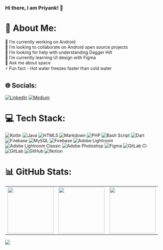 ### Hi there, I am Priyank! 👋

# 💫 About Me:
🔭 I’m currently working on Android <br>👯 I’m looking to collaborate on Android open source projects <br>🤝 I’m looking for help with understanding Dagger Hilt <br>🌱 I’m currently learning UI design with Figma <br>💬 Ask me about space <br>⚡ Fun fact - Hot water freezes faster than cold water


## 🌐 Socials:
[![LinkedIn](https://img.shields.io/badge/LinkedIn-%230077B5.svg?logo=linkedin&logoColor=white)](https://linkedin.com/in/iamspd) [![Medium](https://img.shields.io/badge/Medium-12100E?logo=medium&logoColor=white)](https://medium.com/@iamspd) 

# 💻 Tech Stack:
![Kotlin](https://img.shields.io/badge/kotlin-%237F52FF.svg?style=flat&logo=kotlin&logoColor=white) ![Java](https://img.shields.io/badge/java-%23ED8B00.svg?style=flat&logo=openjdk&logoColor=white) ![HTML5](https://img.shields.io/badge/html5-%23E34F26.svg?style=flat&logo=html5&logoColor=white) ![Markdown](https://img.shields.io/badge/markdown-%23000000.svg?style=flat&logo=markdown&logoColor=white) ![PHP](https://img.shields.io/badge/php-%23777BB4.svg?style=flat&logo=php&logoColor=white) ![Bash Script](https://img.shields.io/badge/bash_script-%23121011.svg?style=flat&logo=gnu-bash&logoColor=white) ![Dart](https://img.shields.io/badge/dart-%230175C2.svg?style=flat&logo=dart&logoColor=white) ![Firebase](https://img.shields.io/badge/firebase-%23039BE5.svg?style=flat&logo=firebase) ![MySQL](https://img.shields.io/badge/mysql-4479A1.svg?style=flat&logo=mysql&logoColor=white) ![Firebase](https://img.shields.io/badge/firebase-a08021?style=flat&logo=firebase&logoColor=ffcd34) ![Adobe Lightroom](https://img.shields.io/badge/Adobe%20Lightroom-31A8FF.svg?style=flat&logo=Adobe%20Lightroom&logoColor=white) ![Adobe Lightroom Classic](https://img.shields.io/badge/Adobe%20Lightroom%20Classic-31A8FF.svg?style=flat&logo=Adobe%20Lightroom%20Classic&logoColor=white) ![Adobe Photoshop](https://img.shields.io/badge/adobe%20photoshop-%2331A8FF.svg?style=flat&logo=adobe%20photoshop&logoColor=white) ![Figma](https://img.shields.io/badge/figma-%23F24E1E.svg?style=flat&logo=figma&logoColor=white) ![GitLab CI](https://img.shields.io/badge/gitlab%20CI-%23181717.svg?style=flat&logo=gitlab&logoColor=white) ![GitLab](https://img.shields.io/badge/gitlab-%23181717.svg?style=flat&logo=gitlab&logoColor=white) ![GitHub](https://img.shields.io/badge/github-%23121011.svg?style=flat&logo=github&logoColor=white) ![Notion](https://img.shields.io/badge/Notion-%23000000.svg?style=flat&logo=notion&logoColor=white)

# 📊 GitHub Stats:

<table align="center" border="0">
  <tr>
    <td><img src="https://github-readme-stats.vercel.app/api?username=iamspd&theme=github_dark&hide_border=false&include_all_commits=false&count_private=false" height="150"></td>
    <td><img src="https://nirzak-streak-stats.vercel.app/?user=iamspd&theme=github_dark&hide_border=false" height="150"></td>
    <td><img src="https://github-readme-stats.vercel.app/api/top-langs/?username=iamspd&theme=github_dark&hide_border=false&include_all_commits=false&count_private=false&layout=compact" height="150"></td>
  </tr>
</table>

![](https://komarev.com/ghpvc/?username=iamspd&color=blueviolet&style=flat-square)
